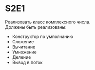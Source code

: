 # S2E1

Реализовать класс комплексного числа.  
Должены быть реализованы:
* Конструктор по умполчанию
* Сложение
* Вычитание
* Умножение
* Деление
* Вывод в поток
